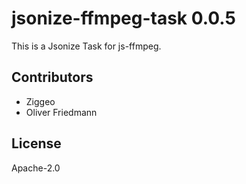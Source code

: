 # jsonize-ffmpeg-task 0.0.5

This is a Jsonize Task for js-ffmpeg.


## Contributors

- Ziggeo
- Oliver Friedmann


## License

Apache-2.0

